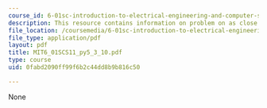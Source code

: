 ```yaml
---
course_id: 6-01sc-introduction-to-electrical-engineering-and-computer-science-i-spring-2011
description: This resource contains information on problem on as close as necessary.
file_location: /coursemedia/6-01sc-introduction-to-electrical-engineering-and-computer-science-i-spring-2011/0fabd2090ff99f6b2c44dd8b9b816c50_MIT6_01SCS11_py5_3_10.pdf
file_type: application/pdf
layout: pdf
title: MIT6_01SCS11_py5_3_10.pdf
type: course
uid: 0fabd2090ff99f6b2c44dd8b9b816c50

---
```

None